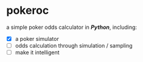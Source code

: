 # pokeroc
a simple poker odds calculator in **_Python_**, including:
  - [x] a poker simulator
  - [ ] odds calculation through simulation / sampling
  - [ ] make it intelligent
